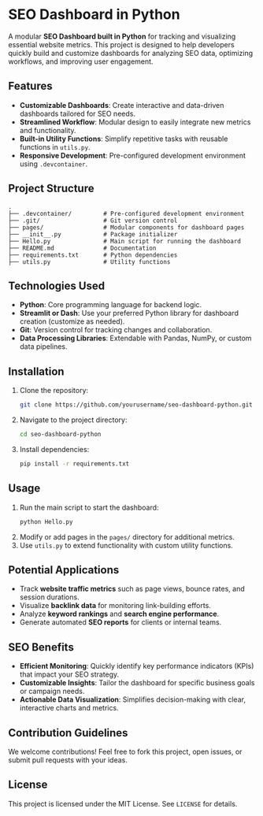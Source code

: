 
# SEO Dashboard in Python

A modular **SEO Dashboard built in Python** for tracking and visualizing essential website metrics. This project is designed to help developers quickly build and customize dashboards for analyzing SEO data, optimizing workflows, and improving user engagement.

## Features

- **Customizable Dashboards**: Create interactive and data-driven dashboards tailored for SEO needs.
- **Streamlined Workflow**: Modular design to easily integrate new metrics and functionality.
- **Built-in Utility Functions**: Simplify repetitive tasks with reusable functions in `utils.py`.
- **Responsive Development**: Pre-configured development environment using `.devcontainer`.

## Project Structure

```plaintext
.
├── .devcontainer/         # Pre-configured development environment
├── .git/                  # Git version control
├── pages/                 # Modular components for dashboard pages
├── __init__.py            # Package initializer
├── Hello.py               # Main script for running the dashboard
├── README.md              # Documentation
├── requirements.txt       # Python dependencies
├── utils.py               # Utility functions
```

## Technologies Used

- **Python**: Core programming language for backend logic.
- **Streamlit or Dash**: Use your preferred Python library for dashboard creation (customize as needed).
- **Git**: Version control for tracking changes and collaboration.
- **Data Processing Libraries**: Extendable with Pandas, NumPy, or custom data pipelines.

## Installation

1. Clone the repository:
   ```bash
   git clone https://github.com/yourusername/seo-dashboard-python.git
   ```
2. Navigate to the project directory:
   ```bash
   cd seo-dashboard-python
   ```
3. Install dependencies:
   ```bash
   pip install -r requirements.txt
   ```

## Usage

1. Run the main script to start the dashboard:
   ```bash
   python Hello.py
   ```
2. Modify or add pages in the `pages/` directory for additional metrics.
3. Use `utils.py` to extend functionality with custom utility functions.

## Potential Applications

- Track **website traffic metrics** such as page views, bounce rates, and session durations.
- Visualize **backlink data** for monitoring link-building efforts.
- Analyze **keyword rankings** and **search engine performance**.
- Generate automated **SEO reports** for clients or internal teams.

## SEO Benefits

- **Efficient Monitoring**: Quickly identify key performance indicators (KPIs) that impact your SEO strategy.
- **Customizable Insights**: Tailor the dashboard for specific business goals or campaign needs.
- **Actionable Data Visualization**: Simplifies decision-making with clear, interactive charts and metrics.

## Contribution Guidelines

We welcome contributions! Feel free to fork this project, open issues, or submit pull requests with your ideas.

## License

This project is licensed under the MIT License. See `LICENSE` for details.
